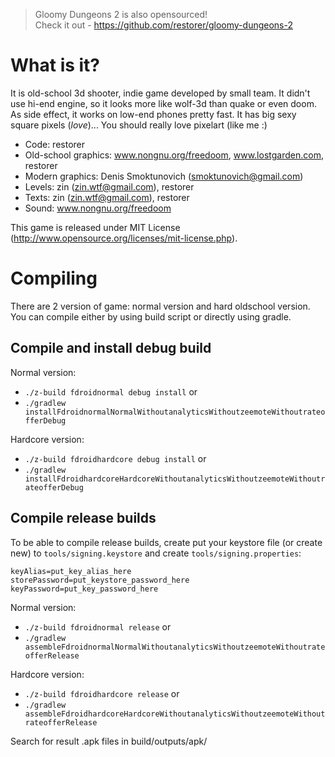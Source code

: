 > Gloomy Dungeons 2 is also opensourced!<br />
> Check it out - https://github.com/restorer/gloomy-dungeons-2

# What is it?

It is old-school 3d shooter, indie game developed by small team.
It didn't use hi-end engine, so it looks more like wolf-3d than quake or even doom.
As side effect, it works on low-end phones pretty fast.
It has big sexy square pixels (*love*)... You should really love pixelart (like me :)

  - Code: restorer
  - Old-school graphics: www.nongnu.org/freedoom, www.lostgarden.com, restorer
  - Modern graphics: Denis Smoktunovich (smoktunovich@gmail.com)
  - Levels: zin (zin.wtf@gmail.com), restorer
  - Texts: zin (zin.wtf@gmail.com), restorer
  - Sound: www.nongnu.org/freedoom

This game is released under MIT License (http://www.opensource.org/licenses/mit-license.php).

# Compiling

There are 2 version of game: normal version and hard oldschool version.
You can compile either by using build script or directly using gradle.

## Compile and install debug build

Normal version:

  - `./z-build fdroidnormal debug install` or
  - `./gradlew installFdroidnormalNormalWithoutanalyticsWithoutzeemoteWithoutrateofferDebug`

Hardcore version:

  - `./z-build fdroidhardcore debug install` or
  - `./gradlew installFdroidhardcoreHardcoreWithoutanalyticsWithoutzeemoteWithoutrateofferDebug`

## Compile release builds

To be able to compile release builds, create put your keystore file (or create new) to `tools/signing.keystore` and create `tools/signing.properties`:

```
keyAlias=put_key_alias_here
storePassword=put_keystore_password_here
keyPassword=put_key_password_here
```

Normal version:

  - `./z-build fdroidnormal release` or
  - `./gradlew assembleFdroidnormalNormalWithoutanalyticsWithoutzeemoteWithoutrateofferRelease`

Hardcore version:

  - `./z-build fdroidhardcore release` or
  - `./gradlew assembleFdroidhardcoreHardcoreWithoutanalyticsWithoutzeemoteWithoutrateofferRelease`

Search for result .apk files in build/outputs/apk/
